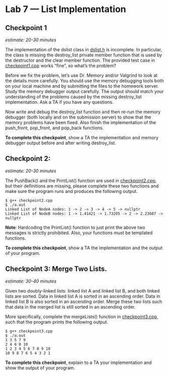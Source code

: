 # Lab 7 — List Implementation

## Checkpoint 1
*estimate: 20-30 minutes*

The implementation of the dslist class in [dslist.h](dslist.h) is incomplete. In particular, the class is missing the destroy_list
private member function that is used by the destructor and the clear member function. The provided test
case in [checkpoint1.cpp](checkpoint1.cpp) works “fine”, so what’s the problem?

Before we fix the problem, let’s use Dr. Memory and/or Valgrind to look at the details more carefully.
You should use the memory debugging tools both on your local machine and by submitting the files to
the homework server. Study the memory debugger output carefully. The output should match your
understanding of the problems caused by the missing destroy_list implementation. Ask a TA if you
have any questions.

Now write and debug the destroy_list function and then re-run the memory debugger (both locally and on
the submission server) to show that the memory problems have been fixed. Also finish the implementation
of the push_front, pop_front, and pop_back functions.

**To complete this checkpoint**, show a TA the implementation and memory debugger output before and
after writing destroy_list.

## Checkpoint 2: 
*estimate: 20-30 minutes*

The PushBack() and the PrintList() function are used in [checkpoint2.cpp](checkpoint2.cpp), but their definitions are missing, please complete these two functions and make sure the program runs and produces the following output.

```console
$ g++ checkpoint2.cpp
$ ./a.out
Linked List of NodeA nodes: 1 -> 2 -> 3 -> 4 -> 5 -> nullptr
Linked List of NodeB nodes: 1 -> 1.41421 -> 1.73205 -> 2 -> 2.23607 -> nullptr
```

**Note**: Hardcoding the PrintList() function to just print the above two messages is strictly prohibited. Also, your functions must be templated functions.

**To complete this checkpoint**, show a TA the implementation and the output of your program.

## Checkpoint 3: Merge Two Lists. 
*estimate: 30-40 minutes*

Given two doubly-linked lists: linked list A and linked list B, and both linked lists are sorted. Data in linked list A is sorted in an ascending order. Data in linked list B is also sorted in an ascending order. Merge these two lists such that data in the merged list is still sorted in an ascending order.

More specifically, complete the mergeLists() function in [checkpoint3.cpp](checkpoint3.cpp), such that the program prints the following output.

```console
$ g++ checkpoint3.cpp
$ ./a.out
1 3 5 7 9
2 4 6 8 10
1 2 3 4 5 6 7 8 9 10
10 9 8 7 6 5 4 3 2 1
```

**To complete this checkpoint**, explain to a TA your implementation and show the output of your program.

<!--TODO: how about memory leaks?-->

<!--## Checkpoint 3: Debugging a Merge Sort program. 
*estimate: 30-40 minutes*

We expect our program [checkpoint3.cpp](checkpoint3.cpp) to produce the following results when it is compiled and run.

```console
$ g++ checkpoint3.cpp
$ ./a.out
Test Case 1: Original Vector: 5 2 9 1 5 6
Sorted Vector: 1 2 5 5 6 9

Test Case 2: Original Vector: 3 8 2 7 4
Sorted Vector: 2 3 4 7 8

```

But this program currently does not behave as expected. Troubleshoot this program, find the problems and fix them. You can use a debugger.

**To complete this checkpoint**, explain to a TA the bugs you found, show a TA your fixes and run the program to show that your fixes are correct and the program now produces the expected results.-->
